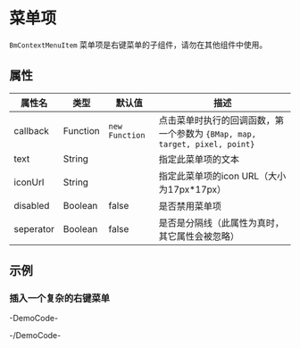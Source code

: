 # 菜单项

`BmContextMenuItem` 菜单项是右键菜单的子组件，请勿在其他组件中使用。

## 属性

|属性名|类型|默认值|描述|
|------|-----|-----|----|
|callback|Function|`new Function`|点击菜单时执行的回调函数，第一个参数为 `{BMap, map, target, pixel, point}`|
|text|String||指定此菜单项的文本|
|iconUrl|String||指定此菜单项的icon URL（大小为17px*17px）|
|disabled|Boolean|false|是否禁用菜单项|
|seperator|Boolean|false|是否是分隔线（此属性为真时，其它属性会被忽略）|

## 示例

### 插入一个复杂的右键菜单

-DemoCode-
<template>
  <div>
    <baidu-map class="map" :center="center" :zoom="zoom">
      <bm-context-menu>
        <bm-context-menu-item :callback="gotoBeijing" text="去北京"></bm-context-menu-item>
        <bm-context-menu-item seperator></bm-context-menu-item>
        <bm-context-menu-item :callback="gotoShanghai" text="去上海" iconUrl="http://lbsyun.baidu.com/skins/MySkin/resources/img/red.png"></bm-context-menu-item>        
        <bm-context-menu-item disabled text="去深圳"></bm-context-menu-item>
      </bm-context-menu>
      <bm-marker :position="{lng: 116.404, lat: 39.915}" :dragging="true">
        <bm-context-menu>
          <bm-context-menu-item :callback="getPosition" text="获取坐标"></bm-context-menu-item>
        </bm-context-menu>
      </bm-marker>
    </baidu-map>
  </div>
</template>


<script setup>
import { ref } from 'vue';

const center = ref({
  lng: 116.404,
  lat: 39.915
});
const zoom = ref(15);

const gotoBeijing = (e) => {
  center.value = {
    lng: 116.404,
    lat: 39.915
  };
};

const gotoShanghai = (e) => {
  center.value = {
    lng: 121.473354,
    lat: 31.238413
  };
};

const getPosition = (e) => {
  alert(`${e.point.lng} / ${e.point.lat}`)
};
</script>
-/DemoCode-